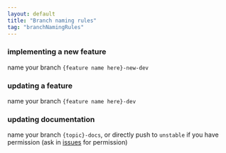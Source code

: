 ```yaml
---
layout: default
title: "Branch naming rules"
tag: "branchNamingRules"
---
```


### implementing a new feature
name your branch `{feature name here}-new-dev`
### updating a feature
name your branch `{feature name here}-dev`
### updating documentation
name your branch `{topic}-docs`, or directly push to `unstable` if you have permission (ask in [issues](https://github.com/rshs-robotics-club/ev3dev-cpp-template-wrapper/issues) for permission)


